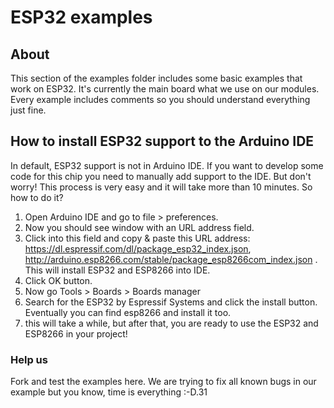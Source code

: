 # ESP32 examples

## About

This section of the examples folder includes some basic examples that work on ESP32. It's currently the main board what we use on our modules. Every example includes comments so you should understand everything just fine.

## How to install ESP32 support to the Arduino IDE

In default, ESP32 support is not in Arduino IDE. If you want to develop some code for this chip you need to manually add support to the IDE. But don't worry! This process is very easy and it will take more than 10 minutes. So how to do it?

1. Open Arduino IDE and go to file > preferences.
2. Now you should see window with an URL address field.
3. Click into this field and copy & paste this URL address: https://dl.espressif.com/dl/package_esp32_index.json, http://arduino.esp8266.com/stable/package_esp8266com_index.json . This will install ESP32 and ESP8266 into IDE.
4. Click OK button.
5. Now go Tools > Boards > Boards manager
6. Search for the ESP32 by Espressif Systems and click the install button. Eventually you can find esp8266 and install it too.
7. this will take a while, but after that, you are ready to use the ESP32 and ESP8266 in your project!

### Help us

Fork and test the examples here. We are trying to fix all known bugs in our example but you know, time is everything :-D.31
